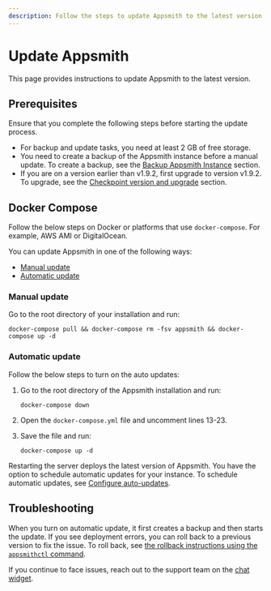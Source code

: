 ```yaml
---
description: Follow the steps to update Appsmith to the latest version.
---
```


# Update Appsmith
This page provides instructions to update Appsmith to the latest version.

## Prerequisites
Ensure that you complete the following steps before starting the update process.

* For backup and update tasks, you need at least 2 GB of free storage.
* You need to create a backup of the Appsmith instance before a manual update. To create a backup, see the [Backup Appsmith Instance](/getting-started/setup/instance-management/appsmithctl#backup-appsmith-instance) section.
* If you are on a version earlier than v1.9.2, first upgrade to version v1.9.2. To upgrade, see the [Checkpoint version and upgrade](/getting-started/setup/instance-management#checkpoint-version-and-upgrades) section.

## Docker Compose
Follow the below steps on Docker or platforms that use `docker-compose`. For example, AWS AMI or DigitalOcean.  

You can update Appsmith in one of the following ways:

* [Manual update](#manual-update)
* [Automatic update](#automatic-update)

### Manual update
Go to the root directory of your installation and run:

```
docker-compose pull && docker-compose rm -fsv appsmith && docker-compose up -d
```

### Automatic update

Follow the below steps to turn on the auto updates:

1. Go to the root directory of the Appsmith installation and run:

   ```
   docker-compose down
   ```

2. Open the `docker-compose.yml` file and uncomment lines 13-23.
3. Save the file and run:

   ```
   docker-compose up -d
   ```

Restarting the server deploys the latest version of Appsmith. You have the option to schedule automatic updates for your instance. To schedule automatic updates, see [Configure auto-updates](/getting-started/setup/instance-management/maintenance-window#adding-a-configurable-maintenance-window-for-appsmiths-auto-updates).

## Troubleshooting

When you turn on automatic update, it first creates a backup and then starts the update. If you see deployment errors, you can roll back to a previous version to fix the issue. To roll back, see [the rollback instructions using the `appsmithctl` command](/getting-started/setup/instance-management/appsmithctl#restore-appsmith-instance). 

If you continue to face issues, reach out to the support team on the <a href="#!" onclick="Intercom('show')">chat widget</a>.
